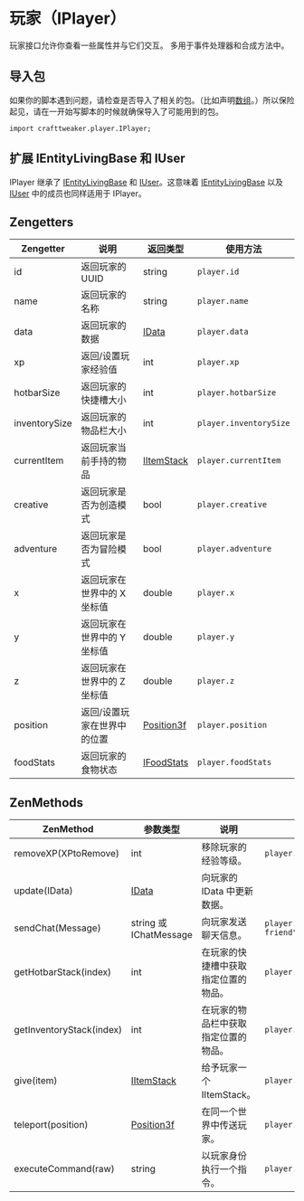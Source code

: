 # 玩家（IPlayer）

玩家接口允许你查看一些属性并与它们交互。
多用于事件处理器和合成方法中。

## 导入包

如果你的脚本遇到问题，请检查是否导入了相关的包。（比如声明[数组](/AdvancedFunctions/Arrays_and_Loops)。）所以保险起见，请在一开始写脚本的时候就确保导入了可能用到的包。

`import crafttweaker.player.IPlayer;`

## 扩展 IEntityLivingBase 和 IUser

IPlayer 继承了 [IEntityLivingBase](/Vanilla/Entities/IEntityLivingBase) 和 [IUser](IUser)。这意味着 [IEntityLivingBase](/Vanilla/Entities/IEntityLivingBase) 以及 [IUser](IUser) 中的成员也同样适用于 IPlayer。

## Zengetters

| Zengetter     | 说明                        | 返回类型                                | 使用方法               |
| ------------- | --------------------------- | --------------------------------------- | ---------------------- |
| id            | 返回玩家的 UUID             | string                                  | `player.id`            |
| name          | 返回玩家的名称              | string                                  | `player.name`          |
| data          | 返回玩家的数据              | [IData](/Vanilla/Data/IData)            | `player.data`          |
| xp            | 返回/设置玩家经验值         | int                                     | `player.xp`            |
| hotbarSize    | 返回玩家的快捷槽大小        | int                                     | `player.hotbarSize`    |
| inventorySize | 返回玩家的物品栏大小        | int                                     | `player.inventorySize` |
| currentItem   | 返回玩家当前手持的物品      | [IItemStack](/Vanilla/Items/IItemStack) | `player.currentItem`   |
| creative      | 返回玩家是否为创造模式      | bool                                    | `player.creative`      |
| adventure     | 返回玩家是否为冒险模式      | bool                                    | `player.adventure`     |
| x             | 返回玩家在世界中的 X 坐标值 | double                                  | `player.x`             |
| y             | 返回玩家在世界中的 Y 坐标值 | double                                  | `player.y`             |
| z             | 返回玩家在世界中的 Z 坐标值 | double                                  | `player.z`             |
| position      | 返回/设置玩家在世界中的位置 | [Position3f](/Vanilla/Utils/Position3f) | `player.position`      |
| foodStats     | 返回玩家的食物状态          | [IFoodStats](IFoodStats)                | `player.foodStats`     |

## ZenMethods

| ZenMethod                | 参数类型                                | 说明                                 | 例子                                     |
| ------------------------ | --------------------------------------- | ------------------------------------ | ---------------------------------------- |
| removeXP(XPtoRemove)     | int                                     | 移除玩家的经验等级。                 | `player.removeXP(1)`                     |
| update(IData)            | [IData](/Vanilla/Data/IData)            | 向玩家的 IData 中更新数据。          |                                          |
| sendChat(Message)        | string 或 IChatMessage                  | 向玩家发送聊天信息。                 | `player.sendChat("Hello my old friend")` |
| getHotbarStack(index)    | int                                     | 在玩家的快捷槽中获取指定位置的物品。 | `player.getHotbarStack(3)`               |
| getInventoryStack(index) | int                                     | 在玩家的物品栏中获取指定位置的物品。 | `player.getInventoryStack(3)`            |
| give(item)               | [IItemStack](/Vanilla/Items/IItemStack) | 给予玩家一个 IItemStack。            | `player.give(<minecraft:gold_ingot>)`    |
| teleport(position)       | [Position3f](/Vanilla/Utils/Position3f) | 在同一个世界中传送玩家。             | `player.teleport(position)`              |
| executeCommand(raw)      | string                                  | 以玩家身份执行一个指令。             | `player.executeCommand("kill")`          |
